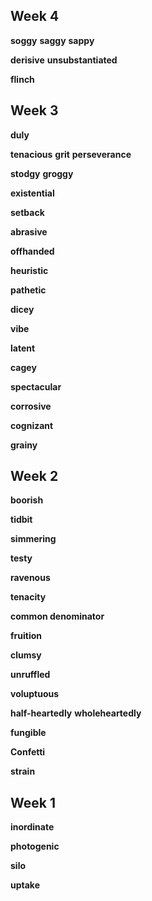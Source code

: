 
## Week 4 

**soggy** 
**saggy** 
**sappy**  

**derisive**
**unsubstantiated**

**flinch** 

## Week 3 

**duly** 

**tenacious**
**grit** 
**perseverance**

**stodgy** 
**groggy**

**existential**

**setback**

**abrasive**

**offhanded**

**heuristic**

**pathetic**

**dicey**

**vibe**

**latent**

**cagey** 

**spectacular**

**corrosive**

**cognizant**

**grainy**

## Week 2

**boorish**

**tidbit**

**simmering**

**testy**

**ravenous**

**tenacity**

**common denominator**

**fruition**

**clumsy**

**unruffled**

**voluptuous**

**half-heartedly**
**wholeheartedly**

**fungible**

**Confetti**

**strain**

## Week 1

**inordinate**

**photogenic**

**silo** 

**uptake** 


